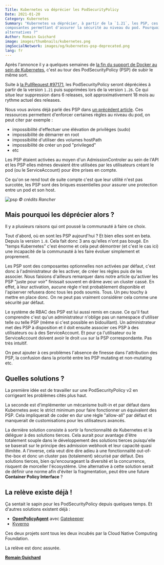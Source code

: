 ```yaml
---
Title: Kubernetes va déprécier les PodSecurityPolicy
Date: 2021-01-20
Category: Kubernetes
Summary: "Kubernetes va déprécier, à partir de la `1.21`, les PSP, ces
composantes permettant d'assurer la sécurité au niveau du pod. Pourquoi ? Quelles
alternatives ?"
Author: Romain Guichard
image: images/thumbnails/kubernetes.png
imgSocialNetwork: images/og/kubernetes-psp-deprecated.png
lang: fr
---
```


Après l'annonce il y a quelques semaines de [la fin du support de Docker au
sein de Kubernetes](https://particule.io/blog/kubernetes-docker-support/),
c'est au tour des PodSecurityPolicy (PSP) de subir le même sort.

Suite à [la PullRequest
\#97171](https://github.com/kubernetes/kubernetes/pull/97171), les
PodSecurityPolicy seront dépréciées à partir de la version `1.21` puis
supprimées lors de la version `1.26`. Ce qui situe leur suppression dans 6
releases, soit approximativement 18 mois au rythme actuel des releases.

Nous vous avions déjà parlé des PSP dans [un précédent
article](https://particule.io/blog/kubernetes-psp/). Ces ressources permettent
d'enforcer certaines règles au niveau du pod, on peut citer par exemple :

- impossibilité d'effectuer une élévation de privilèges (sudo)
- impossibilité de démarrer en root
- impossibilité d'utiliser des volumes hostPath
- impossibilité de créer un pod "privileged"
- etc

Les PSP étaient activées au moyen d'un AdmissionControler au sein de l'API et
les PSP elles mêmes devaient être utilisées par les utilisateurs créant le pod
(ou le ServiceAccount) pour être prises en compte.

Ce qu'on se rend tout de suite compte c'est que leur utilité n'est pas
surcotée, les PSP sont des briques essentielles pour assurer une protection
entre un pod et son host.

![psp](https://rancher.com/img/blog/2020/pod-security/picture2.png)
*© crédits Rancher*

## Mais pourquoi les déprécier alors ?

Il y a plusieurs raisons qui ont poussé la communauté à faire ce choix.

Tout d'abord, où en sont les PSP aujourd'hui ? Et bien elles sont en beta.
Depuis la version `1.8`. Cela fait donc 3 ans qu'elles n'ont pas bougé. En
"temps Kubernetes" c'est énorme et cela peut démontrer (et c'est le cas ici)
une incapacité de la communauté à les faire évoluer simplement et proprement.

Les PSP sont des composantes optionnelles non activées par défaut, c'est donc à
l'administrateur de les activer, de créer les règles puis de les associer. Nous
faisions d'ailleurs remarquer dans notre article qu'activer les PSP "juste pour
voir" finissait souvent en drâme avec un cluster cassé. En effet, à leur
activation, aucune règle n'est probablement disponible et l'apiserver refusera
donc tous les pods soumis. Tous. Un peu touchy à mettre en place donc. On ne
peut pas vraiment considérer cela comme une sécurité par défaut.

Le système de RBAC des PSP est lui aussi remis en cause. Ce qu'il faut
comprendre c'est qu'un administrateur n'oblige pas un namespace d'utiliser
telle ou telle PSP (même si c'est possible en bidouillant). Un administrateur
met des PSP à disposition et il doit ensuite associer ces PSP à des
utilisateurs ou à des ServiceAccount. Et pour ça l'utilisateur ou le
ServiceAccount doivent avoir le droit `use` sur la PSP correspondante. Pas très
intuitif.

On peut ajouter à ces problèmes l'absence de finesse dans l'attribution des
PSP, la confusion dans la priorité entre les PSP mutating et non-mutating etc.

## Quelles solutions ?

La première idée est de travailler sur une PodSecurityPolicy v2 en corrigeant
les problèmes cités plus haut.

La seconde est d'implémenter un mécanisme built-in et par défaut dans
Kubernetes avec le strict minimum pour faire fonctionner un équivalent des PSP.
Cela impliquerait de coder en dur une règle "allow-all" par défaut et manquerait de
customisations pour les utilisateurs avancés.

La dernière solution consiste à sortir la fonctionnalité de Kubernetes et
la déléguer à des solutions tierces. Cela aurait pour avantage d'être
totalement souple dans le développement des solutions tierces puisqu'elle se
baserait sur le principe des admission webhook et leur capacité quasi
illimitée. A l'inverse, cela veut dire dire adieu à une fonctionnalité
out-of-the-box et donc un cluster pas (totalement) sécurisé par défaut. Des
solutions tierces, bien qu'encourageant la diversité et la concurrence, risquent
de morceller l'écosystème. Une alternative à cette solution serait de définir
une norme afin d'éviter la fragmentation, peut être une future **Container Policy
Interface** ?

## La relève existe déjà !

Ça sentait le sapin pour les PodSecurityPolicy depuis quelques temps. Et
d'autres solutions existent déjà :

- **[OpenPolicyAgent](https://github.com/open-policy-agent/opa)** avec
  [Gatekeeper](https://github.com/open-policy-agent/gatekeeper)
- [Kyverno](https://kyverno.io/)

Ces deux projets sont tous les deux incubés par la Cloud Native Computing
Foundation.

La relève est donc assurée.

**[Romain Guichard](https://fr.linkedin.com/in/romainguichard/)**
